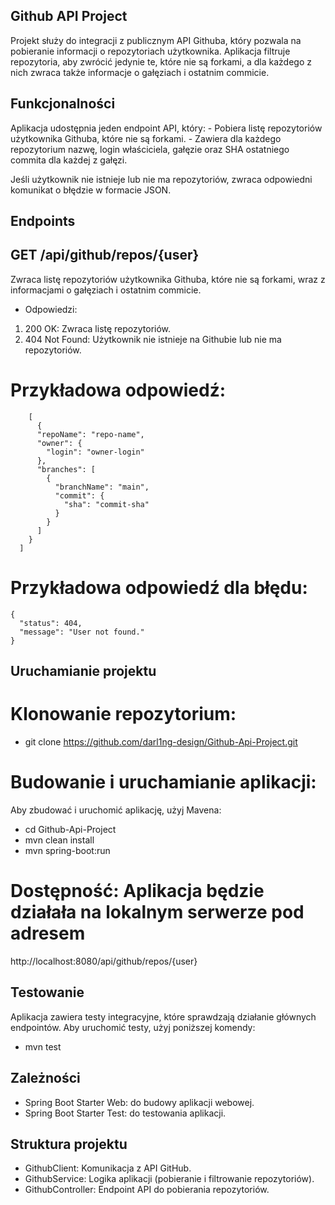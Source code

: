 ## Github API Project
Projekt służy do integracji z publicznym API Githuba, który pozwala na pobieranie informacji o 
repozytoriach użytkownika. Aplikacja filtruje repozytoria, aby zwrócić jedynie te, które nie są forkami, a dla każdego z nich zwraca także informacje o gałęziach i ostatnim commicie.

## Funkcjonalności
  Aplikacja udostępnia jeden endpoint API, który:
    - Pobiera listę repozytoriów użytkownika Githuba, które nie są forkami.
    - Zawiera dla każdego repozytorium nazwę, login właściciela, gałęzie oraz SHA ostatniego commita dla każdej z gałęzi.

  Jeśli użytkownik nie istnieje lub nie ma repozytoriów, zwraca odpowiedni komunikat o błędzie w formacie JSON.

## Endpoints 
  ## GET /api/github/repos/{user}
   Zwraca listę repozytoriów użytkownika Githuba, które nie są forkami, wraz z informacjami o gałęziach i ostatnim commicie.

  - Odpowiedzi:
  1. 200 OK: Zwraca listę repozytoriów.
  2. 404 Not Found: Użytkownik nie istnieje na Githubie lub nie ma repozytoriów.

  # Przykładowa odpowiedź:
        [
          {
          "repoName": "repo-name",
          "owner": {
            "login": "owner-login"
          },
          "branches": [
            {
              "branchName": "main",
              "commit": {
                "sha": "commit-sha"
              }
            }
          ]
        }
      ]
  # Przykładowa odpowiedź dla błędu:

    {
      "status": 404,
      "message": "User not found."
    }

  ## Uruchamianie projektu
   # Klonowanie repozytorium:
  - git clone https://github.com/darl1ng-design/Github-Api-Project.git
      
   # Budowanie i uruchamianie aplikacji:
  Aby zbudować i uruchomić aplikację, użyj Mavena:
  - cd Github-Api-Project
  - mvn clean install
  - mvn spring-boot:run
    
   # Dostępność: Aplikacja będzie działała na lokalnym serwerze pod adresem
   http://localhost:8080/api/github/repos/{user}


  ## Testowanie
  Aplikacja zawiera testy integracyjne, które sprawdzają działanie głównych endpointów. Aby uruchomić testy, użyj poniższej komendy:
   - mvn test

  ## Zależności
  - Spring Boot Starter Web: do budowy aplikacji webowej.
  - Spring Boot Starter Test: do testowania aplikacji.

  ## Struktura projektu
  - GithubClient: Komunikacja z API GitHub.
  - GithubService: Logika aplikacji (pobieranie i filtrowanie repozytoriów).
  - GithubController: Endpoint API do pobierania repozytoriów.
